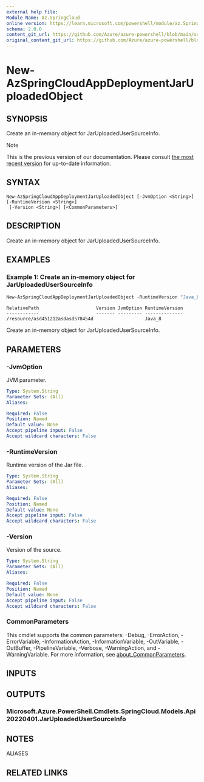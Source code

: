 ```yaml
---
external help file:
Module Name: Az.SpringCloud
online version: https://learn.microsoft.com/powershell/module/az.SpringCloud/new-AzSpringCloudAppDeploymentJarUploadedObject
schema: 2.0.0
content_git_url: https://github.com/Azure/azure-powershell/blob/main/src/SpringCloud/help/New-AzSpringCloudAppDeploymentJarUploadedObject.md
original_content_git_url: https://github.com/Azure/azure-powershell/blob/main/src/SpringCloud/help/New-AzSpringCloudAppDeploymentJarUploadedObject.md
---
```


# New-AzSpringCloudAppDeploymentJarUploadedObject

## SYNOPSIS
Create an in-memory object for JarUploadedUserSourceInfo.

> [!NOTE]
>This is the previous version of our documentation. Please consult [the most recent version](/powershell/module/az.springcloud/new-azspringcloudappdeploymentjaruploadedobject) for up-to-date information.

## SYNTAX

```
New-AzSpringCloudAppDeploymentJarUploadedObject [-JvmOption <String>] [-RuntimeVersion <String>]
 [-Version <String>] [<CommonParameters>]
```

## DESCRIPTION
Create an in-memory object for JarUploadedUserSourceInfo.

## EXAMPLES

### Example 1: Create an in-memory object for JarUploadedUserSourceInfo
```powershell
New-AzSpringCloudAppDeploymentJarUploadedObject -RuntimeVersion "Java_8"
```

```output
RelativePath                     Version JvmOption RuntimeVersion
------------                     ------- --------- --------------
/resource/asd451212asdasd578454d                   Java_8
```

Create an in-memory object for JarUploadedUserSourceInfo.

## PARAMETERS

### -JvmOption
JVM parameter.

```yaml
Type: System.String
Parameter Sets: (All)
Aliases:

Required: False
Position: Named
Default value: None
Accept pipeline input: False
Accept wildcard characters: False
```

### -RuntimeVersion
Runtime version of the Jar file.

```yaml
Type: System.String
Parameter Sets: (All)
Aliases:

Required: False
Position: Named
Default value: None
Accept pipeline input: False
Accept wildcard characters: False
```

### -Version
Version of the source.

```yaml
Type: System.String
Parameter Sets: (All)
Aliases:

Required: False
Position: Named
Default value: None
Accept pipeline input: False
Accept wildcard characters: False
```

### CommonParameters
This cmdlet supports the common parameters: -Debug, -ErrorAction, -ErrorVariable, -InformationAction, -InformationVariable, -OutVariable, -OutBuffer, -PipelineVariable, -Verbose, -WarningAction, and -WarningVariable. For more information, see [about_CommonParameters](http://go.microsoft.com/fwlink/?LinkID=113216).

## INPUTS

## OUTPUTS

### Microsoft.Azure.PowerShell.Cmdlets.SpringCloud.Models.Api20220401.JarUploadedUserSourceInfo

## NOTES

ALIASES

## RELATED LINKS


